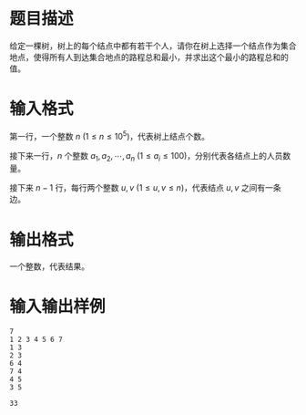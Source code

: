 # 题目描述

给定一棵树，树上的每个结点中都有若干个人，请你在树上选择一个结点作为集合地点，使得所有人到达集合地点的路程总和最小，并求出这个最小的路程总和的值。

# 输入格式

第一行，一个整数 $n~(1 \leq n \leq {10}^5)$，代表树上结点个数。

接下来一行，$n$ 个整数 $a_1,a_2,\cdots,a_n~(1 \leq a_i \leq 100)$，分别代表各结点上的人员数量。

接下来 $n-1$ 行，每行两个整数 $u,v~(1 \leq u,v \leq n)$，代表结点 $u,v$ 之间有一条边。

# 输出格式

一个整数，代表结果。

# 输入输出样例

```input1
7
1 2 3 4 5 6 7
1 3
2 3
6 4
7 4
4 5
3 5
```

```output1
33
```
